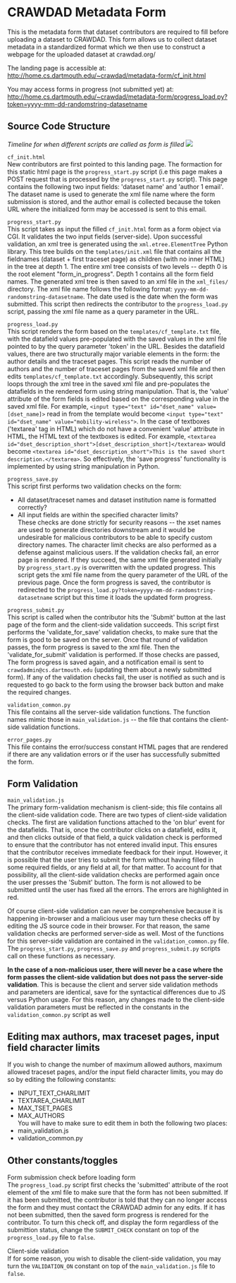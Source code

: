 # CRAWDAD Metadata Form
This is the metadata form that dataset contributors are required to fill before uploading a dataset to CRAWDAD. This form 
allows us to collect dataset metadata in a standardized format which we then use to construct a webpage for the uploaded dataset at crawdad.org/

The landing page is accessible at:  
http://home.cs.dartmouth.edu/~crawdad/metadata-form/cf_init.html

You may access forms in progress (not submitted yet) at:  
http://home.cs.dartmouth.edu/~crawdad/metadata-form/progress_load.py?token=yyyy-mm-dd-randomstring-datasetname


## Source Code Structure
_Timeline for when different scripts are called as form is filled_
![](https://i.imgur.com/5srC1kj.jpg)

```cf_init.html```  
New contributors are first pointed to this landing page. The formaction for this static html page is the ```progress_start.py``` script (i.e this page makes a POST request that is processed by the ```progress_start.py``` script). This page contains the following two input fields: 'dataset name' and 'author 1 email'. The dataset name is used to generate the xml file name where the form submission is stored, and the author email is collected because the token URL where the initialized form may be accessed is sent to this email.

```progress_start.py```  
This script takes as input the filled ```cf_init.html``` form as a form object via CGI. It validates the two input fields (server-side). Upon successful validation, an xml tree is generated using the ```xml.etree.ElementTree``` Python library. This tree builds on the ```templates/init.xml``` file that contains all the fieldnames (dataset + first traceset page) as children (with no inner HTML) in the tree at depth 1. The entire xml tree consists of two levels -- depth 0 is the root element "form_in_progress". Depth 1 contains all the form field names. The generated xml tree is then saved to an xml file in the ```xml_files/``` directory. The xml file name follows the following format: ```yyyy-mm-dd-randomstring-datasetname```. The date used is the date when the form was submitted. This script then redirects the contributor to the ```progress_load.py``` script, passing the xml file name as a query parameter in the URL.

```progress_load.py```  
This script renders the form based on the ```templates/cf_template.txt``` file, with the datafield values pre-populated with the saved values in the xml file pointed to by the query parameter 'token' in the URL. Besides the datafield values, there are two structurally major variable elements in the form: the author details and the traceset pages. This script reads the number of authors and the number of traceset pages from the saved xml file and then edits ```templates/cf_template.txt``` accordingly. Subsequently, this script loops through the xml tree in the saved xml file and pre-populates the datafields in the rendered form using string manipulation. That is, the 'value' attribute of the form fields is edited based on the corresponding value in the saved xml file. For example, ```<input type="text" id="dset_name" value=[dset_name]>``` read in from the template would become ```<input type="text" id="dset_name" value="mobility-wireless">```. In the case of textboxes ('textarea' tag in HTML) which do not have a convenient 'value' attribute in HTML, the HTML text of the textboxes is edited. For example, ```<textarea id="dset_description_short">[dset_description_short]</textarea>``` would become ```<textarea id="dset_description_short">This is the saved short description.</textarea>```. So effectively, the 'save progress' functionality is implemented by using string manipulation in Python.

```progress_save.py```  
This script first performs two validation checks on the form: 
- All dataset/traceset names and dataset institution name is formatted correctly?
- All input fields are within the specified character limits?  
These checks are done strictly for security reasons -- the xset names are used to generate directories downstream and it would be undesirable for malicious contributors to be able to specify custom directory names. The character limit checks are also performed as a defense against malicious users.
If the validation checks fail, an error page is rendered. If they succeed, the same xml file generated initially by ```progress_start.py``` is overwritten with the updated progress. This script gets the xml file name from the query parameter of the URL of the previous page. Once the form progress is saved, the contributor is redirected to the ```progress_load.py?token=yyyy-mm-dd-randomstring-datasetname``` script but this time it loads the updated form progress.

```progress_submit.py```  
This script is called when the contributor hits the 'Submit' button at the last page of the form and the client-side validation succeeds. This script first performs the 'validate_for_save' validation checks, to make sure that the form is good to be saved on the server. Once that round of validation passes, the form progress is saved to the xml file. Then the 'validate_for_submit' validation is performed. If those checks are passed, The form progress is saved again, and a notification email is sent to ```crawdadmin@cs.dartmouth.edu``` (updating them about a newly submitted form). If any of the validation checks fail, the user is notified as such and is requested to go back to the form using the browser back button and make the required changes.

```validation_common.py```  
This file contains all the server-side validation functions. The function names mimic those in ```main_validation.js``` -- the file that contains the client-side validation functions.

```error_pages.py```  
This file contains the error/success constant HTML pages that are rendered if there are any validation errors or if the user has successfully submitted the form.

## Form Validation
```main_validation.js```  
The primary form-validation mechanism is client-side; this file contains all the client-side validation code. There are two types of client-side validation checks. The first are validation functions attached to the 'on blur' event for the datafields. That is, once the contributor clicks on a datafield, edits it, and then clicks outside of that field, a quick validation check is performed to ensure that the contributor has not entered invalid input. This ensures that the contributor receives immediate feedback for their input. However, it is possible that the user tries to submit the form without having filled in some required fields, or any field at all, for that matter. To account for that possibility, all the client-side validation checks are performed again once the user presses the 'Submit' button. The form is not allowed to be submitted until the user has fixed all the errors. The errors are highlighted in red.

Of course client-side validation can never be comprehensive because it is happening in-browser and a malicious user may turn these checks off by editing the JS source code in their browser. For that reason, the same validation checks are performed server-side as well. Most of the functions for this server-side validation are contained in the ```validation_common.py``` file. The ```progress_start.py```, ```progress_save.py``` and ```progress_submit.py``` scripts call on these functions as necessary.

__In the case of a non-malicious user, there will never be a case where the form passes the client-side validation but does not pass the server-side validation__. This is because the client and server side validation methods and parameters are identical, save for the syntactical differences due to JS versus Python usage. For this reason, any changes made to the client-side validation parameters must be reflected in the constants in the ```validation_common.py``` script as well

## Editing max authors, max traceset pages, input field character limits
If you wish to change the number of maximum allowed authors, maximum allowed traceset pages, and/or the input field
character limits, you may do so by editing the following constants:
- INPUT_TEXT_CHARLIMIT
- TEXTAREA_CHARLIMIT
- MAX_TSET_PAGES 
- MAX_AUTHORS  
You will have to make sure to edit them in both the following two places: 
- main_validation.js
- validation_common.py

## Other constants/toggles
Form submission check before loading form  
The ```progress_load.py``` script first checks the 'submitted' attribute of the root element of the xml file to make sure that the form has not been submitted. If it has been submitted, the contributor is told that they can no longer access the form and they must contact the CRAWDAD admin for any edits. If it has not been submitted, then the saved form progress is rendered for the contributor. To turn this check off, and display the form regardless of the submittion status, change the ```SUBMIT_CHECK``` constant on top of the ```progress_load.py``` file to ```false```. 

Client-side validation  
If for some reason, you wish to disable the client-side validation, you may turn the ```VALIDATION_ON``` constant on top of the ```main_validation.js``` file to ```false```. 



